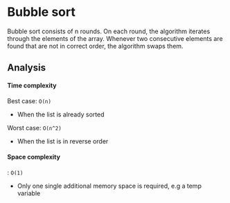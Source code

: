 # Bubble sort

Bubble sort consists of n rounds. On each round, the algorithm iterates
through the elements of the array. Whenever two consecutive elements are found
that are not in correct order, the algorithm swaps them.

## Analysis
#### Time complexity 
Best case: `O(n)`
- When the list is already sorted

Worst case: `O(n^2)`
- When the list is in reverse order

#### Space complexity
: `O(1)`
- Only one single additional memory space is required, e.g a temp variable